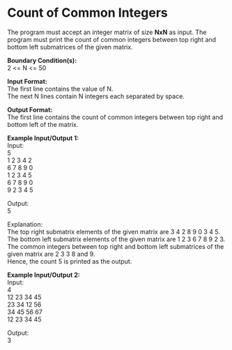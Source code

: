 # Count of Common Integers
<p>The program must accept an integer matrix of size <strong>NxN</strong> as input. The program must print the count of common integers between top right and bottom left submatrices of the given matrix.&nbsp;</p>

<p><strong>Boundary Condition(s):</strong><br>
2 &lt;= N &lt;= 50</p>

<p><strong>Input Format:</strong><br>
The first line contains the value of N.<br>
The next N lines contain N integers each separated by space.</p>

<p><strong>Output Format:</strong><br>
The first line contains the count of common integers between top right and bottom left of the matrix.</p>

<p><strong>Example Input/Output 1:</strong><br>
Input:<br>
5<br>
1 2 3 4 2<br>
6 7 8 9 0<br>
1 2 3 4 5<br>
6 7 8 9 0<br>
9 2 3 4 5&nbsp;</p>

<p>Output:<br>
5</p>

<p>Explanation:<br>
The top right submatrix elements of the given matrix are 3 4 2 8 9 0 3 4 5.<br>
The bottom left submatrix elements of the given matrix are 1 2 3 6 7 8 9 2 3.<br>
The common integers between top right and bottom left submatrices of the given matrix are 2 3 3 8 and 9.<br>
Hence, the count 5 is printed as the output.</p>

<p><strong>Example Input/Output 2:</strong><br>
Input:<br>
4<br>
12 23 34 45<br>
23 34 12 56<br>
34 45 56 67<br>
12 23 34 45</p>

<p>Output:<br>
3</p>
